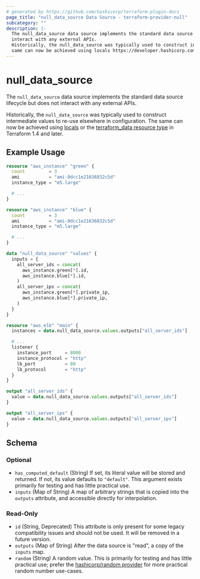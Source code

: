 ```yaml
---
# generated by https://github.com/hashicorp/terraform-plugin-docs
page_title: "null_data_source Data Source - terraform-provider-null"
subcategory: ""
description: |-
  The null_data_source data source implements the standard data source lifecycle but does not
  interact with any external APIs.
  Historically, the null_data_source was typically used to construct intermediate values to re-use elsewhere in configuration. The
  same can now be achieved using locals https://developer.hashicorp.com/terraform/language/values/locals or the terraform_data resource type https://developer.hashicorp.com/terraform/language/resources/terraform-data in Terraform 1.4 and later.
---
```


# null_data_source

The `null_data_source` data source implements the standard data source lifecycle but does not
interact with any external APIs.

Historically, the `null_data_source` was typically used to construct intermediate values to re-use elsewhere in configuration. The
same can now be achieved using [locals](https://developer.hashicorp.com/terraform/language/values/locals) or the [terraform_data resource type](https://developer.hashicorp.com/terraform/language/resources/terraform-data) in Terraform 1.4 and later.

## Example Usage

```terraform
resource "aws_instance" "green" {
  count         = 3
  ami           = "ami-0dcc1e21636832c5d"
  instance_type = "m5.large"

  # ...
}

resource "aws_instance" "blue" {
  count         = 3
  ami           = "ami-0dcc1e21636832c5d"
  instance_type = "m5.large"

  # ...
}

data "null_data_source" "values" {
  inputs = {
    all_server_ids = concat(
      aws_instance.green[*].id,
      aws_instance.blue[*].id,
    )
    all_server_ips = concat(
      aws_instance.green[*].private_ip,
      aws_instance.blue[*].private_ip,
    )
  }
}

resource "aws_elb" "main" {
  instances = data.null_data_source.values.outputs["all_server_ids"]

  # ...
  listener {
    instance_port     = 8000
    instance_protocol = "http"
    lb_port           = 80
    lb_protocol       = "http"
  }
}

output "all_server_ids" {
  value = data.null_data_source.values.outputs["all_server_ids"]
}

output "all_server_ips" {
  value = data.null_data_source.values.outputs["all_server_ips"]
}
```

<!-- schema generated by tfplugindocs -->
## Schema

### Optional

- `has_computed_default` (String) If set, its literal value will be stored and returned. If not, its value defaults to `"default"`. This argument exists primarily for testing and has little practical use.
- `inputs` (Map of String) A map of arbitrary strings that is copied into the `outputs` attribute, and accessible directly for interpolation.

### Read-Only

- `id` (String, Deprecated) This attribute is only present for some legacy compatibility issues and should not be used. It will be removed in a future version.
- `outputs` (Map of String) After the data source is "read", a copy of the `inputs` map.
- `random` (String) A random value. This is primarily for testing and has little practical use; prefer the [hashicorp/random provider](https://registry.terraform.io/providers/hashicorp/random) for more practical random number use-cases.

